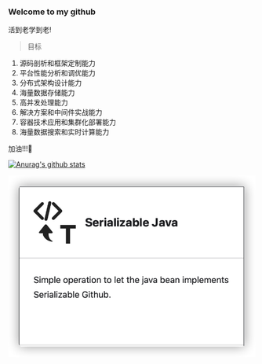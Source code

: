 ### Welcome to my github

<!--
**kings1990/kings1990** is a ✨ _special_ ✨ repository because its `README.md` (this file) appears on your GitHub profile.

Here are some ideas to get you started:

- 🔭 I’m currently working on ...
- 🌱 I’m currently learning ...
- 👯 I’m looking to collaborate on ...
- 🤔 I’m looking for help with ...
- 💬 Ask me about ...
- 📫 How to reach me: ...
- 😄 Pronouns: ...
- ⚡ Fun fact: ...
-->

活到老学到老!

> 目标
  1. 源码剖析和框架定制能力
  2. 平台性能分析和调优能力
  3. 分布式架构设计能力
  4. 海量数据存储能力
  5. 高并发处理能力
  6. 解决方案和中间件实战能力
  7. 容器技术应用和集群化部署能力
  8. 海量数据搜索和实时计算能力

加油!!!🤪

[![Anurag's github stats](https://github-readme-stats.vercel.app/api?username=kings1990&show_icons=true&theme=cobalt)](https://github.com/kings1990)

[![My Intellij plugin](/imgs/intellij-serializable-java.png "intellij-serializable-java")](https://plugins.jetbrains.com/plugin/15763-serializable-java)

[comment]: <> (#### Language)

[comment]: <> (![java]&#40;http://kings-img.test.upcdn.net/kings1990/language/java.svg "java"&#41;)

[comment]: <> (![python]&#40;http://kings-img.test.upcdn.net/kings1990/language/python.svg "python"&#41;)

[comment]: <> (![html]&#40;http://kings-img.test.upcdn.net/kings1990/language/html.svg "html"&#41;)

[comment]: <> (![JavaScript]&#40;http://kings-img.test.upcdn.net/kings1990/frameworks/JavaScript.svg "JavaScript"&#41;)

[comment]: <> (#### Database)

[comment]: <> (![mysql]&#40;http://kings-img.test.upcdn.net/kings1990/db/mysql.svg "mysql"&#41;)

[comment]: <> (![redis]&#40;http://kings-img.test.upcdn.net/kings1990/db/redis.svg "redis"&#41;)

[comment]: <> (![mongodb]&#40;http://kings-img.test.upcdn.net/kings1990/db/mongodb.svg "mongodb"&#41;)

[comment]: <> (#### Frameworks)

[comment]: <> (![mybatis]&#40;http://kings-img.test.upcdn.net/kings1990/frameworks/mybatis.png "mybatis"&#41;)

[comment]: <> (![springboot]&#40;http://kings-img.test.upcdn.net/kings1990/frameworks/springboot.svg "springboot"&#41;)

[comment]: <> (![dubbo]&#40;http://kings-img.test.upcdn.net/kings1990/frameworks/dubbo.svg "dubbo"&#41;)

[comment]: <> (![SpringCloud]&#40;http://kings-img.test.upcdn.net/kings1990/frameworks/SpringCloud.svg "SpringCloud"&#41;)

[comment]: <> (![cas]&#40;http://kings-img.test.upcdn.net/kings1990/frameworks/cas.png "cas"&#41;)

[comment]: <> (![pac4j]&#40;http://kings-img.test.upcdn.net/kings1990/frameworks/pac4j.png "pac4j"&#41;)


[comment]: <> (![jquery]&#40;http://kings-img.test.upcdn.net/kings1990/frameworks/jquery.svg "jquery"&#41;)

[comment]: <> (![Bootstrap]&#40;http://kings-img.test.upcdn.net/kings1990/frameworks/Bootstrap.svg "Bootstrap"&#41;)

[comment]: <> (![swagger]&#40;http://kings-img.test.upcdn.net/kings1990/frameworks/swagger.svg "swagger"&#41;)

[comment]: <> (#### Tools & SDKs)

[comment]: <> (![intellijidea]&#40;http://kings-img.test.upcdn.net/kings1990/tools/intellijidea.svg "intellijidea"&#41;)

[comment]: <> (![pycharm]&#40;http://kings-img.test.upcdn.net/kings1990/tools/pycharm.svg "pycharm"&#41;)

[comment]: <> (![appium]&#40;http://kings-img.test.upcdn.net/kings1990/tools/appium.svg "appium"&#41;)

[comment]: <> (![vim]&#40;http://kings-img.test.upcdn.net/kings1990/tools/vim.svg "vim"&#41;)

[comment]: <> (![github]&#40;http://kings-img.test.upcdn.net/kings1990/tools/github.svg "github"&#41;)

[comment]: <> (![gitlab]&#40;http://kings-img.test.upcdn.net/kings1990/tools/gitlab.svg "gitlab"&#41;)

[comment]: <> (![docker]&#40;http://kings-img.test.upcdn.net/kings1990/tools/docker.svg "docker"&#41;)

[comment]: <> (![nginx]&#40;http://kings-img.test.upcdn.net/kings1990/tools/nginx.svg "nginx"&#41;)

[comment]: <> (![jenkins]&#40;http://kings-img.test.upcdn.net/kings1990/tools/jenkins.svg "jenkins"&#41;)

[comment]: <> (![elastic]&#40;http://kings-img.test.upcdn.net/kings1990/tools/elastic.svg "elastic"&#41;)

[comment]: <> (![logstash]&#40;http://kings-img.test.upcdn.net/kings1990/tools/logstash.svg "logstash"&#41;)

[comment]: <> (![kibana]&#40;http://kings-img.test.upcdn.net/kings1990/tools/kibana.svg "kibana"&#41;)

[comment]: <> (![maven]&#40;http://kings-img.test.upcdn.net/kings1990/tools/maven.svg "maven"&#41;)

[comment]: <> (![nexus]&#40;http://kings-img.test.upcdn.net/kings1990/tools/nexus.svg "nexus"&#41;)
